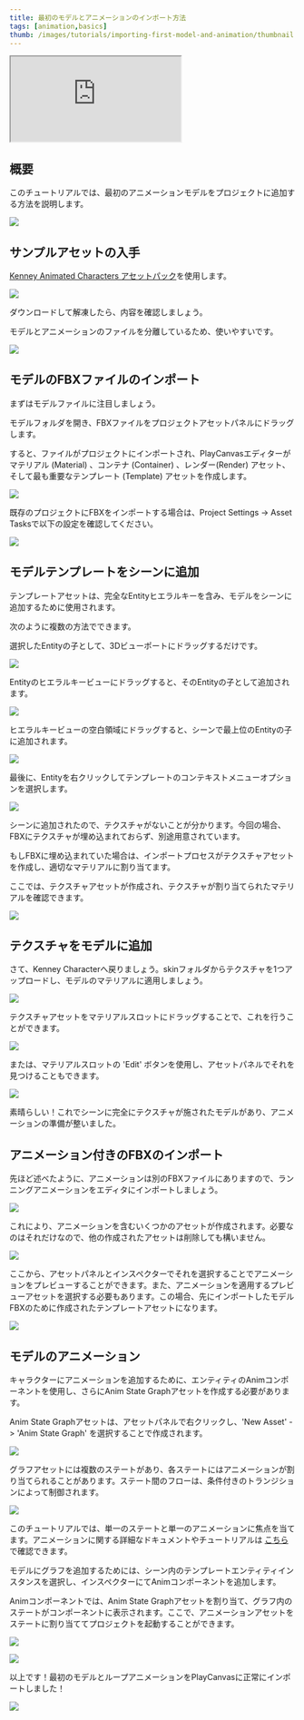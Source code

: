 ```yaml
---
title: 最初のモデルとアニメーションのインポート方法
tags: [animation,basics]
thumb: /images/tutorials/importing-first-model-and-animation/thumbnail.jpg
---
```


<div className="iframe-container">
    <iframe loading="lazy" src="https://www.youtube.com/embed/r0LYQw7laRA" title="YouTube video player" allow="accelerometer; autoplay; clipboard-write; encrypted-media; gyroscope; picture-in-picture" allowfullscreen></iframe>
</div>

## 概要

このチュートリアルでは、最初のアニメーションモデルをプロジェクトに追加する方法を説明します。

![](/images/tutorials/importing-first-model-and-animation/preview.gif)

## サンプルアセットの入手

[Kenney Animated Characters アセットパック][kenney-site]を使用します。

![](/images/tutorials/importing-first-model-and-animation/kenney-site.jpg)

ダウンロードして解凍したら、内容を確認しましょう。

モデルとアニメーションのファイルを分離しているため、使いやすいです。

![](/images/tutorials/importing-first-model-and-animation/asset-pack-contents.png)

## モデルのFBXファイルのインポート

まずはモデルファイルに注目しましょう。

モデルフォルダを開き、FBXファイルをプロジェクトアセットパネルにドラッグします。

すると、ファイルがプロジェクトにインポートされ、PlayCanvasエディターがマテリアル (Material) 、コンテナ (Container) 、レンダー(Render) アセット、そして最も重要なテンプレート (Template) アセットを作成します。

![](/images/tutorials/importing-first-model-and-animation/importing-model-fbx.gif)

既存のプロジェクトにFBXをインポートする場合は、Project Settings -> Asset Tasksで以下の設定を確認してください。

![](/images/tutorials/importing-first-model-and-animation/asset-tasks-settings.png)

## モデルテンプレートをシーンに追加

テンプレートアセットは、完全なEntityヒエラルキーを含み、モデルをシーンに追加するために使用されます。

次のように複数の方法でできます。

選択したEntityの子として、3Dビューポートにドラッグするだけです。

![](/images/tutorials/importing-first-model-and-animation/template-add-scene-view.gif)

Entityのヒエラルキービューにドラッグすると、そのEntityの子として追加されます。

![](/images/tutorials/importing-first-model-and-animation/template-add-on-entity.gif)

ヒエラルキービューの空白領域にドラッグすると、シーンで最上位のEntityの子に追加されます。

![](/images/tutorials/importing-first-model-and-animation/template-add-scene-hierarchy-area.gif)

最後に、Entityを右クリックしてテンプレートのコンテキストメニューオプションを選択します。

![](/images/tutorials/importing-first-model-and-animation/template-add-context-menu.gif)

シーンに追加されたので、テクスチャがないことが分かります。今回の場合、FBXにテクスチャが埋め込まれておらず、別途用意されています。

もしFBXに埋め込まれていた場合は、インポートプロセスがテクスチャアセットを作成し、適切なマテリアルに割り当てます。

ここでは、テクスチャアセットが作成され、テクスチャが割り当てられたマテリアルを確認できます。

![](/images/tutorials/importing-first-model-and-animation/embedded-textures-fbx-example.png)

## テクスチャをモデルに追加

さて、Kenney Characterへ戻りましょう。skinフォルダからテクスチャを1つアップロードし、モデルのマテリアルに適用しましょう。

![](/images/tutorials/importing-first-model-and-animation/importing-texture.gif)

テクスチャアセットをマテリアルスロットにドラッグすることで、これを行うことができます。

![](/images/tutorials/importing-first-model-and-animation/texture-to-material.gif)

または、マテリアルスロットの 'Edit' ボタンを使用し、アセットパネルでそれを見つけることもできます。
 

![](/images/tutorials/importing-first-model-and-animation/material-pick-texture.gif)

素晴らしい！これでシーンに完全にテクスチャが施されたモデルがあり、アニメーションの準備が整いました。

## アニメーション付きのFBXのインポート

先ほど述べたように、アニメーションは別のFBXファイルにありますので、ランニングアニメーションをエディタにインポートしましょう。

![](/images/tutorials/importing-first-model-and-animation/importing-animation-fbx.gif)

これにより、アニメーションを含むいくつかのアセットが作成されます。必要なのはそれだけなので、他の作成されたアセットは削除しても構いません。

![](/images/tutorials/importing-first-model-and-animation/delete-animation-files.png)

ここから、アセットパネルとインスペクターでそれを選択することでアニメーションをプレビューすることができます。また、アニメーションを適用するプレビューアセットを選択する必要もあります。この場合、先にインポートしたモデルFBXのために作成されたテンプレートアセットになります。

![](/images/tutorials/importing-first-model-and-animation/animation-preview.gif)

## モデルのアニメーション

キャラクターにアニメーションを追加するために、エンティティのAnimコンポーネントを使用し、さらにAnim State Graphアセットを作成する必要があります。

Anim State Graphアセットは、アセットパネルで右クリックし、'New Asset'  -> 'Anim State Graph' を選択することで作成されます。

![](/images/tutorials/importing-first-model-and-animation/create-anim-state-graph.gif)

グラフアセットには複数のステートがあり、各ステートにはアニメーションが割り当てられることがあります。ステート間のフローは、条件付きのトランジションによって制御されます。

![](/images/tutorials/importing-first-model-and-animation/anim-state-graph.png)

このチュートリアルでは、単一のステートと単一のアニメーションに焦点を当てます。アニメーションに関する詳細なドキュメントやチュートリアルは  [こちら][animation-documentation]で確認できます。

モデルにグラフを追加するためには、シーン内のテンプレートエンティティインスタンスを選択し、インスペクターにてAnimコンポーネントを追加します。

Animコンポーネントでは、Anim State Graphアセットを割り当て、グラフ内のステートがコンポーネントに表示されます。ここで、アニメーションアセットをステートに割り当ててプロジェクトを起動することができます。

![](/images/tutorials/importing-first-model-and-animation/add-anim-component.gif)

![](/images/tutorials/importing-first-model-and-animation/add-animation-to-anim.gif)

以上です！最初のモデルとループアニメーションをPlayCanvasに正常にインポートしました！

![](/images/tutorials/importing-first-model-and-animation/preview.gif)

[kenney-site]: https://www.kenney.nl/assets/animated-characters
[animation-documentation]: /user-manual/animation/
